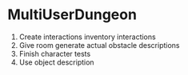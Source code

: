 # MultiUserDungeon

1. Create interactions inventory interactions
2. Give room generate actual obstacle descriptions
3. Finish character tests
4. Use object description